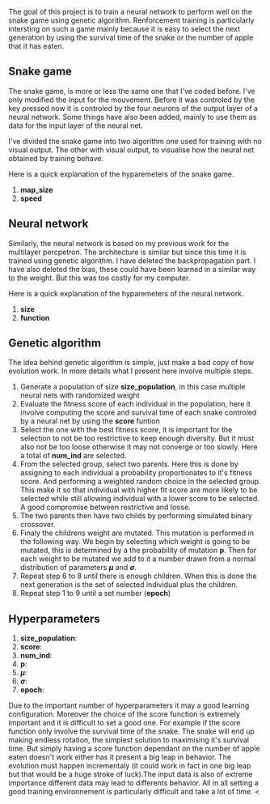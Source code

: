The goal of this project is to train a neural network to perform well on the snake game using genetic algorithm. Renforcement 
training is particularly intersting on such a game mainly because it is easy to select the next generation by using the 
survival time of the snake or the number of apple that it has eaten.



## Snake game

The snake game, is more or less the same one that I've coded before. I've only modified the input for the
mouvement. Before it was controled by the key pressed now it is controled by the four neurons of the output layer
of a neural network. Some things have also been added, mainly to use them as data for the input layer of the neural net.

I've divided the snake game into two algorithm one used for training with no visual output. The other with visual output, to visualise how
the neural net obtained by training behave.

Here is a quick explanation of the hyparemeters of the snake game.

1. **map_size**
2. **speed**


## Neural network

Similarly, the neural network is based on my previous work for the multilayer percpetron. The architecture is similar but since this
time it is trained using genetic algorithm. I have deleted the backpropagation part. I have also deleted the bias, these could have been learned in 
a similar way to the weight. But this was too costly for my computer.

Here is a quick explanation of the hyparemeters of the neural network.

1. **size**
2. **function**

## Genetic algorithm

The idea behind genetic algorithm is simple, just make a bad copy of how evolution work. In more details what I present here involve multiple steps.

1. Generate a population of size **size_population**, in this case multiple neural nets with randomized weight
2. Evaluate the fitness score of each individual in the population, here it involve computing the score and survival time of each snake controled by a neural net by using the **score**
   funtion
4. Select the one with the best fitness score, it is important for the selection to not be too restrictive to keep enough diversity. But it must also not be too
   loose otherwise it may not converge or too slowly. Here a total of **num_ind** are selected.
6. From the selected group, select two parents. Here this is done by assigning to each individual a probability proportionates to it's fitness score. And performing
   a weighted random choice in the selected group. This make it so that individual with higher fit score are more likely to be selected while still allowing individual with a lower
   score to be selected. A good compromise between restrictive and loose.
7. The two parents then have two childs by performing simulated binary crossover.
8. Finaly the childrens weight are mutated. This mutation is performed in the following way. We begin by selecting which weight is going to be mutated, this is determined by a
   the probability of mutation **p**. Then for each weight to be mutated we add to it a number drawn from a normal distribution of parameters **$\mu$** and **$\sigma$**.
9. Repeat step 6 to 8 until there is enough children. When this is done the next generation is the set of selected individual plus the children.
10. Repeat step 1 to 9 until a set number (**epoch**)

## Hyperparameters

1. **size_population**:
2. **score**:
3. **num_ind**:
4. **p**:
5. **$\mu$**:
6. **$\sigma$**:
7. **epoch**:

Due to the important number of hyperparameters it may a good learning configuration. Moreover the choice of the score function is extremely important and it is difficult to set a good 
one. For example if the score function only involve the survival time of the snake. The snake will end up making endless rotation, the simplest solution to maximising it's survival time. But simply having a score function dependant on the number of apple eaten doesn't work either has it present a big leap in behavior. The evolution must happen incrementaly (it could work in fact in one big leap but that would be a huge stroke of luck).The input data is also of extreme importance different data may lead to differents behavior. All in all setting a good training environnement is particularly difficult and take a lot 
of time.
<
